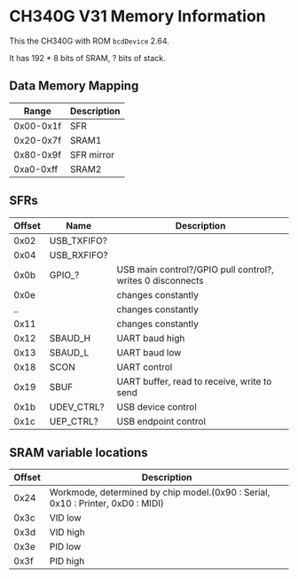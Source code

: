 # CH340G V31 Memory Information
This the CH340G with ROM `bcdDevice` 2.64.  

It has 192 * 8 bits of SRAM, ? bits of stack.  

## Data Memory Mapping
|  Range  |Description|
|---------|-----------|
|0x00-0x1f|    SFR    |
|0x20-0x7f|   SRAM1   |
|0x80-0x9f| SFR mirror|
|0xa0-0xff|   SRAM2   |

## SFRs
|Offset|   Name   |Description|
|------|----------|-----------|
| 0x02 |USB_TXFIFO?||
| 0x04 |USB_RXFIFO?||
| 0x0b |  GPIO_?  |USB main control?/GPIO pull control?, writes 0 disconnects|
| 0x0e |          |changes constantly|
|  ..  |          |changes constantly|
| 0x11 |          |changes constantly|
| 0x12 | SBAUD_H  |UART baud high|
| 0x13 | SBAUD_L  |UART baud low|
| 0x18 |   SCON   |UART control|
| 0x19 |   SBUF   |UART buffer, read to receive, write to send|
| 0x1b |UDEV_CTRL?|USB device control|
| 0x1c |UEP_CTRL? |USB endpoint control|

## SRAM variable locations
|Offset|Description|
|------|-----------|
| 0x24 |Workmode, determined by chip model.(0x90 : Serial, 0x10 : Printer, 0xD0 : MIDI)|
| 0x3c |VID low    |
| 0x3d |VID high   |
| 0x3e |PID low    |
| 0x3f |PID high   |
